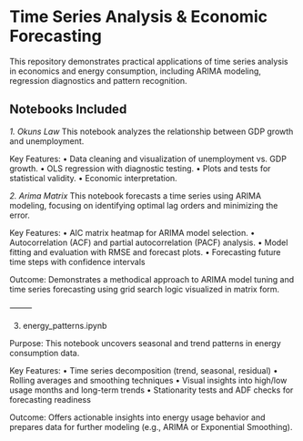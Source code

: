 # Time Series Analysis & Economic Forecasting

This repository demonstrates practical applications of time series analysis in economics and energy consumption, including ARIMA modeling, regression diagnostics and pattern recognition.

## Notebooks Included

*1. Okuns Law*
This notebook analyzes the relationship between GDP growth and unemployment.

Key Features:
	•	Data cleaning and visualization of unemployment vs. GDP growth.
	•	OLS regression with diagnostic testing.
	•	Plots and tests for statistical validity.
        •	Economic interpretation.

*2. Arima Matrix*
This notebook forecasts a time series using ARIMA modeling, focusing on identifying optimal lag orders and minimizing the error.

Key Features:
	•	AIC matrix heatmap for ARIMA model selection.
	•	Autocorrelation (ACF) and partial autocorrelation (PACF) analysis.
	•	Model fitting and evaluation with RMSE and forecast plots.
	•	Forecasting future time steps with confidence intervals

Outcome:
Demonstrates a methodical approach to ARIMA model tuning and time series forecasting using grid search logic visualized in matrix form.

⸻

3. energy_patterns.ipynb

Purpose:
This notebook uncovers seasonal and trend patterns in energy consumption data.

Key Features:
	•	Time series decomposition (trend, seasonal, residual)
	•	Rolling averages and smoothing techniques
	•	Visual insights into high/low usage months and long-term trends
	•	Stationarity tests and ADF checks for forecasting readiness

Outcome:
Offers actionable insights into energy usage behavior and prepares data for further modeling (e.g., ARIMA or Exponential Smoothing).
